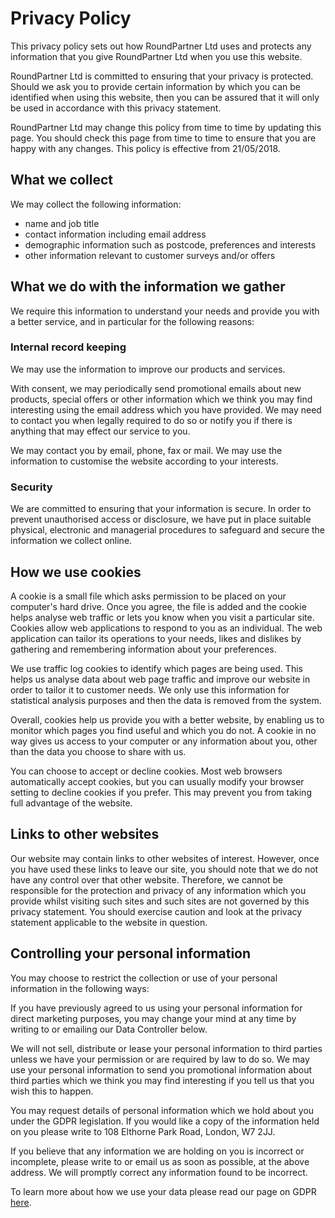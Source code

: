 # Privacy Policy
This privacy policy sets out how RoundPartner Ltd uses and protects any information that you give RoundPartner Ltd when you use this website.

RoundPartner Ltd is committed to ensuring that your privacy is protected.
Should we ask you to provide certain information by which you can be identified when using this website, then you can be assured that it will only be used in accordance with this privacy statement.

RoundPartner Ltd may change this policy from time to time by updating this page.
You should check this page from time to time to ensure that you are happy with any changes.
This policy is effective from 21/05/2018.

## What we collect
We may collect the following information:
- name and job title
- contact information including email address
- demographic information such as postcode, preferences and interests
- other information relevant to customer surveys and/or offers

## What we do with the information we gather
We require this information to understand your needs and provide you with a better service, and in particular for the following reasons:
### Internal record keeping
We may use the information to improve our products and services.

With consent, we may periodically send promotional emails about new products, special offers or other information which we think you may find interesting using the email address which you have provided.
We may need to contact you when legally required to do so or notify you if there is anything that may effect our service to you.

We may contact you by email, phone, fax or mail.
We may use the information to customise the website according to your interests.
### Security
We are committed to ensuring that your information is secure.
In order to prevent unauthorised access or disclosure, we have put in place suitable physical, electronic and managerial procedures to safeguard and secure the information we collect online.
## How we use cookies
A cookie is a small file which asks permission to be placed on your computer's hard drive.
Once you agree, the file is added and the cookie helps analyse web traffic or lets you know when you visit a particular site. Cookies allow web applications to respond to you as an individual. The web application can tailor its operations to your needs, likes and dislikes by gathering and remembering information about your preferences.

We use traffic log cookies to identify which pages are being used.
This helps us analyse data about web page traffic and improve our website in order to tailor it to customer needs.
We only use this information for statistical analysis purposes and then the data is removed from the system.

Overall, cookies help us provide you with a better website, by enabling us to monitor which pages you find useful and which you do not.
A cookie in no way gives us access to your computer or any information about you, other than the data you choose to share with us.

You can choose to accept or decline cookies.
Most web browsers automatically accept cookies, but you can usually modify your browser setting to decline cookies if you prefer.
This may prevent you from taking full advantage of the website.
## Links to other websites
Our website may contain links to other websites of interest.
However, once you have used these links to leave our site, you should note that we do not have any control over that other website.
Therefore, we cannot be responsible for the protection and privacy of any information which you provide whilst visiting such sites and such sites are not governed by this privacy statement.
You should exercise caution and look at the privacy statement applicable to the website in question.
## Controlling your personal information
You may choose to restrict the collection or use of your personal information in the following ways:

If you have previously agreed to us using your personal information for direct marketing purposes, you may change your mind at any time by writing to or emailing our Data Controller below.

We will not sell, distribute or lease your personal information to third parties unless we have your permission or are required by law to do so.
We may use your personal information to send you promotional information about third parties which we think you may find interesting if you tell us that you wish this to happen.

You may request details of personal information which we hold about you under the GDPR legislation.
If you would like a copy of the information held on you please write to 108 Elthorne Park Road, London, W7 2JJ.

If you believe that any information we are holding on you is incorrect or incomplete, please write to or email us as soon as possible, at the above address. We will promptly correct any information found to be incorrect.

To learn more about how we use your data please read our page on GDPR [here](https://www.roundpartner.co.uk/gdpr).

